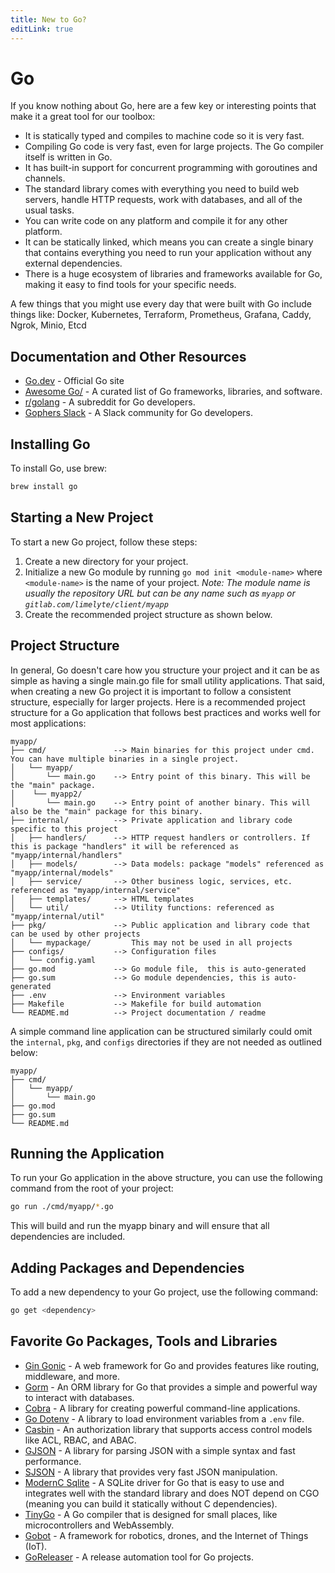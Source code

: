 ```yaml
---
title: New to Go?
editLink: true
---
```


# Go

If you know nothing about Go, here are a few key or interesting points that make it a great tool for our toolbox:

* It is statically typed and compiles to machine code so it is very fast.
* Compiling Go code is very fast, even for large projects. The Go compiler itself is written in Go.
* It has built-in support for concurrent programming with goroutines and channels.
* The standard library comes with everything you need to build web servers, handle HTTP requests, work with databases, and all of the usual tasks.
* You can write code on any platform and compile it for any other platform.
* It can be statically linked, which means you can create a single binary that contains everything you need to run your application without any external dependencies.
* There is a huge ecosystem of libraries and frameworks available for Go, making it easy to find tools for your specific needs.

A few things that you might use every day that were built with Go include things like: Docker, Kubernetes, Terraform, Prometheus, Grafana, Caddy, Ngrok, Minio, Etcd


## Documentation and Other Resources

* [Go.dev](https://go.dev) - Official Go site
* [Awesome Go/](https://awesome-go.com/) - A curated list of Go frameworks, libraries, and software.
* [r/golang](https://www.reddit.com/r/golang/) - A subreddit for Go developers.
* [Gophers Slack](https://gophers.slack.com/) - A Slack community for Go developers.

## Installing Go

To install Go, use brew:

```bash
brew install go
```

## Starting a New Project

To start a new Go project, follow these steps:

1. Create a new directory for your project.
2. Initialize a new Go module by running `go mod init <module-name>` where `<module-name>` is the name of your project.
    *Note: The module name is usually the repository URL but can be any name such as `myapp` or `gitlab.com/limelyte/client/myapp`*
3. Create the recommended project structure as shown below.

## Project Structure

In general, Go doesn't care how you structure your project and it can be as simple as having a single main.go file for small utility applications. That said, when creating a new Go project it is important to follow a consistent structure, especially for larger projects. Here is a recommended project structure for a Go application that follows best practices and works well for most applications:

```
myapp/
├── cmd/               --> Main binaries for this project under cmd. You can have multiple binaries in a single project.
│   └── myapp/
│       └── main.go    --> Entry point of this binary. This will be the "main" package.
│    └── myapp2/
│       └── main.go    --> Entry point of another binary. This will also be the "main" package for this binary.
├── internal/          --> Private application and library code specific to this project
│   ├── handlers/      --> HTTP request handlers or controllers. If this is package "handlers" it will be referenced as "myapp/internal/handlers"
│   ├── models/        --> Data models: package "models" referenced as "myapp/internal/models"
│   ├── service/       --> Other business logic, services, etc. referenced as "myapp/internal/service"
│   ├── templates/     --> HTML templates
│   └── util/          --> Utility functions: referenced as "myapp/internal/util"
├── pkg/               --> Public application and library code that can be used by other projects 
│   └── mypackage/         This may not be used in all projects
├── configs/           --> Configuration files
│   └── config.yaml    
├── go.mod             --> Go module file,  this is auto-generated
├── go.sum             --> Go module dependencies, this is auto-generated
├── .env               --> Environment variables
├── Makefile           --> Makefile for build automation
└── README.md          --> Project documentation / readme

```

A simple command line application can be structured similarly could omit the `internal`, `pkg`, and `configs` directories if they are not needed as outlined below:

```
myapp/
├── cmd/
│   └── myapp/
│       └── main.go
├── go.mod
├── go.sum
└── README.md
```

## Running the Application

To run your Go application in the above structure, you can use the following command from the root of your project:

```bash
go run ./cmd/myapp/*.go
```

This will build and run the myapp binary and will ensure that all dependencies are included.

## Adding Packages and Dependencies

To add a new dependency to your Go project, use the following command:

```bash
go get <dependency>
```

## Favorite Go Packages, Tools and Libraries

* [Gin Gonic](https://github.com/gin-gonic/gin) - A web framework for Go and provides features like routing, middleware, and more.
* [Gorm](https://gorm.io/) - An ORM library for Go that provides a simple and powerful way to interact with databases.
* [Cobra](https://github.com/spf13/cobra) - A library for creating powerful command-line applications.
* [Go Dotenv](https://github.com/joho/godotenv) - A library to load environment variables from a `.env` file.
* [Casbin](https://casbin.org/) - An authorization library that supports access control models like ACL, RBAC, and ABAC.
* [GJSON](https://github.com/tidwall/gjson) - A library for parsing JSON with a simple syntax and fast performance.
* [SJSON](https://github.com/tidwall/sjson) - A library that provides very fast JSON manipulation.
* [ModernC Sqlite](https://pkg.go.dev/modernc.org/sqlite) - A SQLite driver for Go that is easy to use and integrates well with the standard library and does NOT depend on CGO (meaning you can build it statically without C dependencies).
* [TinyGo](https://tinygo.org/) - A Go compiler that is designed for small places, like microcontrollers and WebAssembly.
* [Gobot](https://gobot.io/) - A framework for robotics, drones, and the Internet of Things (IoT).
* [GoReleaser](https://goreleaser.com/) - A release automation tool for Go projects.
